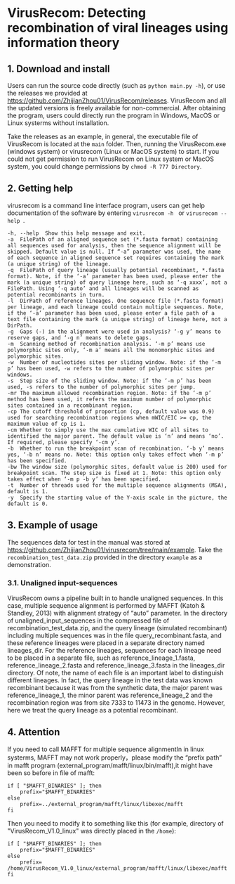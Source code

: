 # VirusRecom: Detecting recombination of viral lineages using information theory

## 1. Download and install
Users can run the source code directly (such as ```python main.py -h```), or use the releases we provided at https://github.com/ZhijianZhou01/VirusRecom/releases. VirusRecom and all the updated versions is freely available for non-commercial. After obtaining the program, users could directly run the program in Windows, MacOS or Linux systerms without installation.

Take the releases as an example, in general, the executable file of VirusRecom is located at the  ```main``` folder. Then, running the VirusRecom.exe (windows system) or virusrecom (Linux or MacOS system) to start. If you could not get permission to run VirusRecom on Linux system or MacOS system, you could change permissions by ```chmod -R 777 Directory```. 


## 2. Getting help
virusrecom is a command line interface program, users can get help documentation of the software by entering  ```virusrecom -h ``` or  ```virusrecom --help ```. 

 ```
-h, --help	Show this help message and exit.
-a	FilePath of an aligned sequence set (*.fasta format) containing all sequences used for analysis, then the sequence alignment will be skipped. Default value is null. If “-a” parameter was used, the name of each sequence in aligned sequence set requires containing the mark (a unique string) of the lineage.
-q	FilePath of query lineage (usually potential recombinant, *.fasta format). Note, if the ‘-a’ parameter has been used, please enter the mark (a unique string) of query lineage here, such as ‘-q xxxx’, not a FilePath. Using ‘-q auto’ and all lineages will be scanned as potential recombinants in turn.
-l	DirPath of reference lineages. One sequence file (*.fasta format) per lineage, and each lineage could contain multiple sequences. Note, if the ‘-a’ parameter has been used, please enter a file path of a text file containing the mark (a unique string) of lineage here, not a DirPath.
-g	Gaps (-) in the alignment were used in analysis? ‘-g y’ means to reserve gaps, and ‘-g n’ means to delete gaps.
-m	Scanning method of recombination analysis. ‘-m p’ means use polymorphic sites only, ‘-m a’ means all the monomorphic sites and polymorphic sites.
-w	Number of nucleotides sites per sliding window. Note: if the ‘-m p’ has been used, -w refers to the number of polymorphic sites per windows.
-s	Step size of the sliding window. Note: if the ‘-m p’ has been used, -s refers to the number of polymorphic sites per jump.
-mr	The maximum allowed recombination region. Note: if the ‘-m p’ method has been used, it refers the maximum number of polymorphic sites contained in a recombinant region.
-cp	The cutoff threshold of proportion (cp, default value was 0.9) used for searching recombination regions when mWIC/EIC >= cp, the maximum value of cp is 1.
-cm	Whether to simply use the max cumulative WIC of all sites to identified the major parent. The default value is ‘n’ and means ‘no’. If required, please specify ‘-cm y’.
-b	Whether to run the breakpoint scan of recombination. ‘-b y’ means yes, ‘-b n’ means no. Note: this option only takes effect when ‘-m p’ has been specified.
-bw	The window size (polymorphic sites, default value is 200) used for breakpoint scan. The step size is fixed at 1. Note: this option only takes effect when ‘-m p -b y’ has been specified.
-t	Number of threads used for the multiple sequence alignments (MSA), default is 1.
-y	Specify the starting value of the Y-axis scale in the picture, the default is 0.

```

## 3. Example of usage
The sequences data for test in the manual was stored at https://github.com/ZhijianZhou01/virusrecom/tree/main/example. Take the ```recombination_test_data.zip``` provided in the directory ``example`` as a demonstration.

### 3.1. Unaligned input-sequences
VirusRecom owns a pipeline built in to handle unaligned sequences. In this case, multiple sequence alignment is performed by MAFFT (Katoh & Standley, 2013) with alignment strategy of “auto” parameter. In the directory of unaligned_input_sequences in the compressed file of recombination_test_data.zip, and the query lineage (simulated recombinant) including multiple sequences was in the file query_recombinant.fasta, and these reference lineages were placed in a separate directory named lineages_dir. For the reference lineages, sequences for each lineage need to be placed in a separate file, such as reference_lineage_1.fasta, reference_lineage_2.fasta and reference_lineage_3.fasta in the lineages_dir directory. Of note, the name of each file is an important label to distinguish different lineages. In fact, the query lineage in the test data was known recombinant because it was from the synthetic data, the major parent was reference_lineage_1, the minor parent was reference_lineage_2 and the recombination region was from site 7333 to 11473 in the genome. However, here we treat the query lineage as a potential recombinant.















## 4. Attention
If you need to call MAFFT for multiple sequence alignmentIn in linux systerms, MAFFT may not work properly，please modify the “prefix path” in mafft program (external_program/mafft/linux/bin/mafft),it might have been so before in file of mafft:

```
if [ "$MAFFT_BINARIES" ]; then
	prefix="$MAFFT_BINARIES"
else        
	prefix=../external_program/mafft/linux/libexec/mafft
fi
```

Then you need to modify it to something like this (for example, directory of "VirusRecom_V1.0_linux" was directly placed in the ```/home```):

```
if [ "$MAFFT_BINARIES" ]; then
	prefix="$MAFFT_BINARIES"
else        
	prefix= /home/VirusRecom_V1.0_linux/external_program/mafft/linux/libexec/mafft
fi
```
